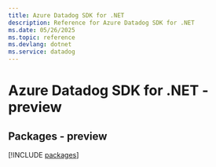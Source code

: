 ```yaml
---
title: Azure Datadog SDK for .NET
description: Reference for Azure Datadog SDK for .NET
ms.date: 05/26/2025
ms.topic: reference
ms.devlang: dotnet
ms.service: datadog
---
```

# Azure Datadog SDK for .NET - preview
## Packages - preview
[!INCLUDE [packages](datadog-index.md)]